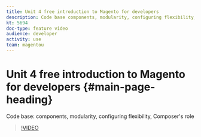 ```yaml
---
title: Unit 4 free introduction to Magento for developers
description: Code base components, modularity, configuring flexibility, Composer's role
kt: 5694
doc-type: feature video
audience: developer
activity: use
team: magentou
---
```


# Unit 4 free introduction to Magento for developers {#main-page-heading}

Code base: components, modularity, configuring flexibility, Composer's role

>[!VIDEO](https://video.tv.adobe.com/v/36196)
